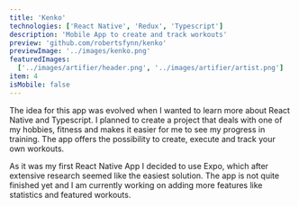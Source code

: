 ```yaml
---
title: 'Kenko'
technologies: ['React Native', 'Redux', 'Typescript']
description: 'Mobile App to create and track workouts'
preview: 'github.com/robertsfynn/kenko'
previewImage: '../images/kenko.png'
featuredImages:
  ['../images/artifier/header.png', '../images/artifier/artist.png']
item: 4
isMobile: false
---
```


The idea for this app was evolved when I wanted to learn more about React Native and Typescript. I planned to create a project that deals with one of my hobbies, fitness and makes it easier for me to see my progress in training. The app offers the possibility to create, execute and track your own workouts.

As it was my first React Native App I decided to use Expo, which after extensive research seemed like the easiest solution. The app is not quite finished yet and I am currently working on adding more features like statistics and featured workouts.

